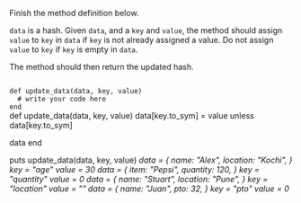 Finish the method definition below.

`data` is a hash. Given `data`, and a `key` and `value`, the method should assign `value` to `key` in `data` if `key` is not already assigned a value. Do not assign `value` to `key` if `key` is empty in `data`.

The method should then return the updated hash.

<codeblock language="ruby" type="exercise" testMode="multipleInput">
<code>
def update_data(data, key, value)
  # write your code here
end
</code>

<solution>
def update_data(data, key, value)
  data[key.to_sym] = value unless data[key.to_sym]

  data
end
</solution>

<testcases>
<caller>
puts update_data(data, key, value)
</caller>
<testcase>
<i>
data = {
  name: "Alex",
  location: "Kochi",
}
key = "age"
value = 30
</i>
</testcase>
<testcase>
<i>
data = {
  item: "Pepsi",
  quantity: 120,
}
key = "quantity"
value = 0
</i>
</testcase>
<testcase>
<i>
data = {
  name: "Stuart",
  location: "Pune",
}
key = "location"
value = ""
</i>
</testcase>
<testcase>
<i>
data = {
  name: "Juan",
  pto: 32,
}
key = "pto"
value = 0
</i>
</testcase>
</testcases>
</codeblock>
